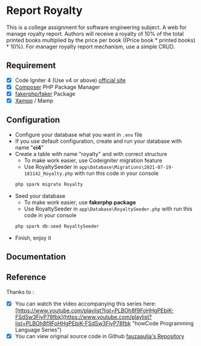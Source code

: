 # Report Royalty

This is a college assignment for software engineering subject. A web for manage royalty report. Authors will receive a royalty of 10% of the total printed books multiplied by the price per book ((Price book * printed books) * 10%). For manager royalty report mechanism, use a simple CRUD.

## Requirement

- [x] Code Igniter 4 (Use v4 or above) [official site](https://codeigniter.com/)
- [x] [Composer](https://getcomposer.org/) PHP Package Manager
- [x] [fakerphp/faker](https://fakerphp.github.io/) Package
- [x] [Xampp](https://www.apachefriends.org/index.html) / Mamp

## Configuration

- Configure your database what you want in `.env` file
- If you use default configuration, create and run your database with name "**ci4**"
- Create a table with name "royalty" and with correct structure
  - To make work easier, use Codeigniter migration feature
  - Use RoyaltySeeder in `app\Database\Migrations\2021-07-19-181142_Royalty.php` with run this code in your console
  ```php
  php spark migrate Royalty
  ```
- Seed your database
  - To make work easier, use **fakerphp package**
  - Use RoyaltySeeder in `app\Database\RoyaltySeeder.php` with run this code in your console
  ```php
  php spark db:seed RoyaltySeeder
  ```
- Finish, enjoy it

## Documentation



## Reference

Thanks to :

- [x] You can watch the video accompanying this series here: [https://www.youtube.com/playlist?list=PLBOh8f9FoHHgPEbiK-FSdSw3FiyP78fbk](https://www.youtube.com/playlist?list=PLBOh8f9FoHHgPEbiK-FSdSw3FiyP78fbk "howCode Programming Language Series")
- [x] You can view original source code in Github [fauzaaulia's Repository](https://github.com/fauzaaulia/Rhs-Lang "Reza Aulia Github")
